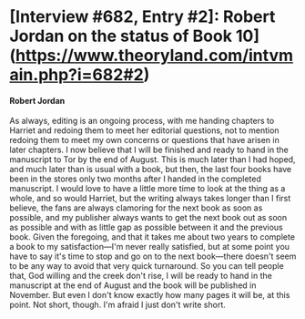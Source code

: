 # [Interview #682, Entry #2]: Robert Jordan on the status of Book 10](https://www.theoryland.com/intvmain.php?i=682#2)

#### Robert Jordan

As always, editing is an ongoing process, with me handing chapters to Harriet and redoing them to meet her editorial questions, not to mention redoing them to meet my own concerns or questions that have arisen in later chapters. I now believe that I will be finished and ready to hand in the manuscript to Tor by the end of August. This is much later than I had hoped, and much later than is usual with a book, but then, the last four books have been in the stores only two months after I handed in the completed manuscript. I would love to have a little more time to look at the thing as a whole, and so would Harriet, but the writing always takes longer than I first believe, the fans are always clamoring for the next book as soon as possible, and my publisher always wants to get the next book out as soon as possible and with as little gap as possible between it and the previous book. Given the foregoing, and that it takes me about two years to complete a book to my satisfaction—I'm never really satisfied, but at some point you have to say it's time to stop and go on to the next book—there doesn't seem to be any way to avoid that very quick turnaround. So you can tell people that, God willing and the creek don't rise, I will be ready to hand in the manuscript at the end of August and the book will be published in November. But even I don't know exactly how many pages it will be, at this point. Not short, though. I'm afraid I just don't write short.

